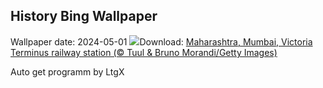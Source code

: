 ## History Bing Wallpaper
Wallpaper date: 2024-05-01
![](https://www.bing.com/th?id=OHR.MaharashtraDayIN_EN-IN1070524150_UHD.jpg&w=1000)Download: [Maharashtra, Mumbai, Victoria Terminus railway station (© Tuul & Bruno Morandi/Getty Images)](https://www.bing.com/th?id=OHR.MaharashtraDayIN_EN-IN1070524150_UHD.jpg)

Auto get programm by LtgX
